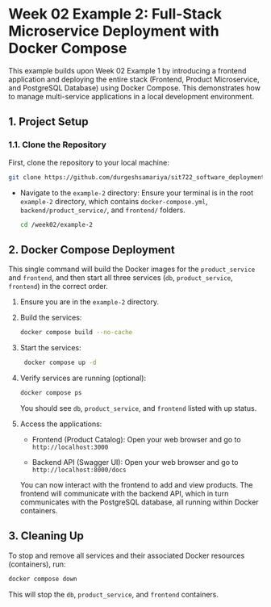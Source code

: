 # Week 02 Example 2: Full-Stack Microservice Deployment with Docker Compose

This example builds upon Week 02 Example 1 by introducing a frontend application and deploying the entire stack (Frontend, Product Microservice, and PostgreSQL Database) using Docker Compose. This demonstrates how to manage multi-service applications in a local development environment.

## 1. Project Setup

### 1.1. Clone the Repository

First, clone the repository to your local machine:

```bash
git clone https://github.com/durgeshsamariya/sit722_software_deployment_and_operation_code.git
```

- Navigate to the `example-2` directory: Ensure your terminal is in the root `example-2` directory, which contains `docker-compose.yml`, `backend/product_service/`, and `frontend/` folders.

  ```bash
  cd /week02/example-2
  ```

## 2. Docker Compose Deployment

This single command will build the Docker images for the `product_service` and `frontend`, and then start all three services (`db`, `product_service`, `frontend`) in the correct order.

1. Ensure you are in the `example-2` directory.

2. Build the services:

   ```bash
   docker compose build --no-cache
   ```

3. Start the services:

   ```bash
    docker compose up -d
   ```

4. Verify services are running (optional):

   ```bash
   docker compose ps
   ```

   You should see `db`, `product_service`, and `frontend` listed with up status.

5. Access the applications:

   - Frontend (Product Catalog): Open your web browser and go to `http://localhost:3000`

   - Backend API (Swagger UI): Open your web browser and go to `http://localhost:8000/docs`

   You can now interact with the frontend to add and view products. The frontend will communicate with the backend API, which in turn communicates with the PostgreSQL database, all running within Docker containers.

## 3. Cleaning Up

To stop and remove all services and their associated Docker resources (containers), run:

```bash
docker compose down
```

This will stop the `db`, `product_service`, and `frontend` containers.

